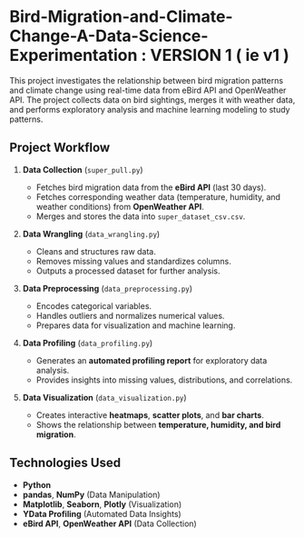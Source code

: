 # Bird-Migration-and-Climate-Change-A-Data-Science-Experimentation : VERSION 1 ( ie v1 )
This project investigates the relationship between bird migration patterns and climate change using real-time data from eBird API and OpenWeather API. The project collects data on bird sightings, merges it with weather data, and performs exploratory analysis and machine learning modeling to study patterns.

## Project Workflow  
1. **Data Collection** (`super_pull.py`)  
   - Fetches bird migration data from the **eBird API** (last 30 days).  
   - Fetches corresponding weather data (temperature, humidity, and weather conditions) from **OpenWeather API**.  
   - Merges and stores the data into `super_dataset_csv.csv`.  

2. **Data Wrangling** (`data_wrangling.py`)  
   - Cleans and structures raw data.  
   - Removes missing values and standardizes columns.  
   - Outputs a processed dataset for further analysis.  

3. **Data Preprocessing** (`data_preprocessing.py`)  
   - Encodes categorical variables.  
   - Handles outliers and normalizes numerical values.  
   - Prepares data for visualization and machine learning.  

4. **Data Profiling** (`data_profiling.py`)  
   - Generates an **automated profiling report** for exploratory data analysis.  
   - Provides insights into missing values, distributions, and correlations.  

5. **Data Visualization** (`data_visualization.py`)  
   - Creates interactive **heatmaps**, **scatter plots**, and **bar charts**.  
   - Shows the relationship between **temperature, humidity, and bird migration**.  

## Technologies Used  
- **Python**  
- **pandas**, **NumPy** (Data Manipulation)  
- **Matplotlib**, **Seaborn**, **Plotly** (Visualization)  
- **YData Profiling** (Automated Data Insights)  
- **eBird API**, **OpenWeather API** (Data Collection)  


